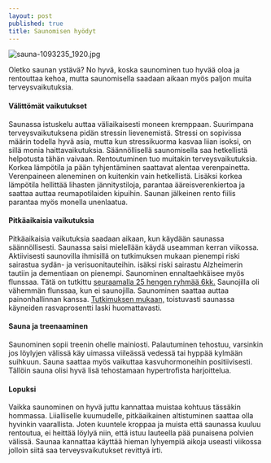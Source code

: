 ```yaml
---
layout: post
published: true
title: Saunomisen hyödyt
---
```

![sauna-1093235_1920.jpg]({{site.baseurl}}/media/sauna-1093235_1920.jpg)

Oletko saunan ystävä? No hyvä, koska saunominen tuo hyvää oloa ja rentouttaa kehoa, mutta saunomisella saadaan aikaan myös
paljon muita terveysvaikutuksia. 

#### Välittömät vaikutukset

Saunassa istuskelu auttaa väliaikaisesti moneen kremppaan. Suurimpana terveysvaikutuksena pidän stressin lievenemistä.
Stressi on sopivissa määrin todella hyvä asia, mutta kun stressikuorma kasvaa liian isoksi, on sillä monia haittavaikutuksia.
Säännöllisellä saunomisella saa hetkellistä helpotusta tähän vaivaan. Rentoutuminen tuo muitakin terveysvaikutuksia.
Korkea lämpötila ja pään tyhjentäminen saattavat alentaa verenpainetta. Verenpaineen aleneminen on kuitenkin vain hetkellistä.
Lisäksi korkea lämpötila hellittää lihasten jännitystiloja, parantaa ääreisverenkiertoa ja saattaa auttaa reumapotilaiden
kipuihin. Saunan jälkeinen rento fiilis parantaa myös monella unenlaatua.

#### Pitkäaikaisia vaikutuksia

Pitkäaikaisia vaikutuksia saadaan aikaan, kun käydään saunassa säännöllisesti. Saunassa saisi mielellään käydä useamman
kerran viikossa. Aktiivisesti saunovilla ihmisillä on tutkimuksen mukaan pienempi riski sairastua sydän- ja verisuonitauteihin.
isäksi riski sairastu Alzheimerin tautiin ja dementiaan on pienempi. Saunominen ennaltaehkäisee myös flunssaa. Tätä on
tutkittu [seuraamalla 25 hengen ryhmää 6kk.](http://www.tandfonline.com/doi/abs/10.3109/07853899009148930) Saunojilla oli vähemmän flunssaa, kun ei saunojilla.
 Saunominen saattaa auttaa painonhallinnan kanssa.
[Tutkimuksen mukaan,](http://journals.sagepub.com/doi/abs/10.1177/153537020322801023) toistuvasti saunassa käyneiden rasvaprosentti laski huomattavasti.


#### Sauna ja treenaaminen

Saunominen sopii treenin ohelle mainiosti. Palautuminen tehostuu, varsinkin jos löylyjen
välissä käy uimassa viileässä vedessä tai hyppää kylmään suihkuun. Sauna saattaa myös vaikuttaa 
kasvuhormoneihin positiivisesti. Tällöin sauna olisi hyvä lisä tehostamaan hypertrofista harjoittelua.   

#### Lopuksi

Vaikka saunominen on hyvä juttu kannattaa muistaa kohtuus tässäkin hommassa. Liialliselle kuumudelle, 
pitkäaikainen altistuminen saattaa olla hyvinkin vaarallista. Joten kuuntele kroppaa ja muista että saunassa kuuluu
rentoutua, ei heittää löylyä niin, että istuu lauteella pää punaisena polvien välissä. Saunaa kannattaa käyttää hieman 
lyhyempiä aikoja useasti viikossa jolloin siitä saa terveysvaikutukset revittyä irti.
